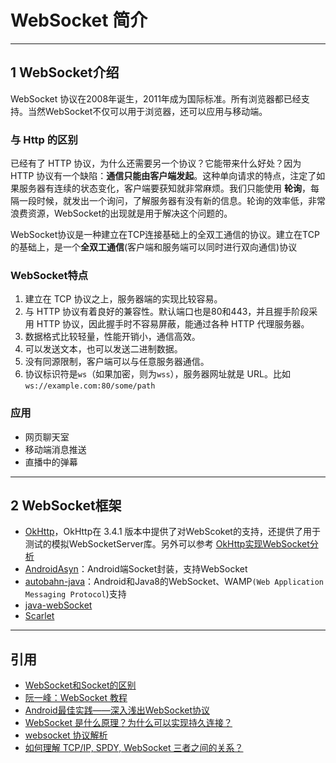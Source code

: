 # WebSocket 简介

---
## 1 WebSocket介绍

WebSocket 协议在2008年诞生，2011年成为国际标准。所有浏览器都已经支持。当然WebSocket不仅可以用于浏览器，还可以应用与移动端。

### 与 Http 的区别

已经有了 HTTP 协议，为什么还需要另一个协议？它能带来什么好处？因为 HTTP 协议有一个缺陷：**通信只能由客户端发起**。这种单向请求的特点，注定了如果服务器有连续的状态变化，客户端要获知就非常麻烦。我们只能使用 **轮询**，每隔一段时候，就发出一个询问，了解服务器有没有新的信息。轮询的效率低，非常浪费资源，WebSocket的出现就是用于解决这个问题的。

WebSocket协议是一种建立在TCP连接基础上的全双工通信的协议。建立在TCP的基础上，是一个**全双工通信**(客户端和服务端可以同时进行双向通信)协议

### WebSocket特点

1. 建立在 TCP 协议之上，服务器端的实现比较容易。
2. 与 HTTP 协议有着良好的兼容性。默认端口也是80和443，并且握手阶段采用 HTTP 协议，因此握手时不容易屏蔽，能通过各种 HTTP 代理服务器。
3. 数据格式比较轻量，性能开销小，通信高效。
4. 可以发送文本，也可以发送二进制数据。
5. 没有同源限制，客户端可以与任意服务器通信。
6. 协议标识符是`ws`（如果加密，则为`wss`），服务器网址就是 URL。比如`ws://example.com:80/some/path`

### 应用

- 网页聊天室
- 移动端消息推送
- 直播中的弹幕

---
## 2 WebSocket框架

- [OkHttp](http://square.github.io/okhttp/)，OkHttp在 3.4.1 版本中提供了对WebScoket的支持，还提供了用于测试的模拟WebSocketServer库。另外可以参考 [OkHttp实现WebSocket分析](http://www.jianshu.com/p/13ceb541ade9)
- [AndroidAsyn](https://github.com/koush/AndroidAsync)：Android端Socket封装，支持WebSocket
- [autobahn-java](https://github.com/crossbario/autobahn-java)：Android和Java8的WebSocket、WAMP`(Web Application Messaging Protocol`)支持
- [java-webSocket](https://github.com/TooTallNate/Java-WebSocket)
- [Scarlet](https://github.com/Tinder/Scarlet)

---
## 引用

- [WebSocket和Socket的区别](http://www.jianshu.com/p/59b5594ffbb0)
- [阮一峰：WebSocket 教程](http://www.ruanyifeng.com/blog/2017/05/websocket.html)
- [Android最佳实践——深入浅出WebSocket协议](http://blog.csdn.net/sbsujjbcy/article/details/52839540)
- [WebSocket 是什么原理？为什么可以实现持久连接？](https://www.zhihu.com/question/20215561)
- [websocket 协议解析](http://imweb.io/topic/59f93bdfb72024f03c7f49d9)
- [如何理解 TCP/IP, SPDY, WebSocket 三者之间的关系？](https://www.zhihu.com/question/20097129)

